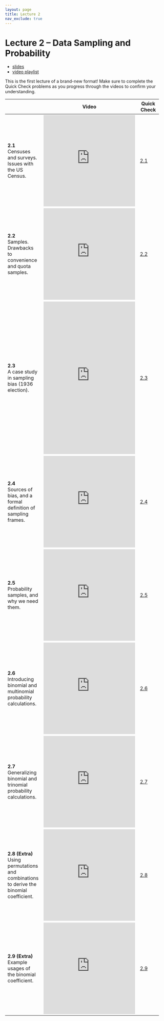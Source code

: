 ```yaml
---
layout: page
title: Lecture 2
nav_exclude: true
---
```


# Lecture 2 – Data Sampling and Probability


- [slides](https://docs.google.com/presentation/d/1pc5QMNnhtpIltb1Qozk03vMjbzBsbO-71Il1dkDD-0k/edit?usp=sharing)
- [video playlist](https://www.youtube.com/playlist?list=PLQCcNQgUcDfqBH3iR8XJMfHS23zycn0_W)

This is the first lecture of a brand-new format! Make sure to complete the Quick Check problems as you progress through the videos to confirm your understanding.

<table>
<colgroup>
<col style="width: 25%" />
<col style="width: 25%" />
<col style="width: 25%" />
</colgroup>
<thead>
<tr class="header">
<th></th>
<th>Video</th>
<th>Quick Check</th>
</tr>
</thead>
<tbody>
<tr>
<td><strong>2.1</strong> <br> Censuses and surveys. Issues with the US Census.</td>
<td><iframe width="300" height="300" height src="https://youtube.com/embed/3muR3SfU0dk" frameborder="0" allow="accelerometer; autoplay; encrypted-media; gyroscope; picture-in-picture" allowfullscreen></iframe></td>
<td><a href="https://docs.google.com/forms/d/e/1FAIpQLSejqk0A7i2RGovRzoWuMBIAre8WoTVNPtAv-SmFm-Xnquw1vA/viewform?usp=sf_link" target="\_blank">2.1</a></td>
</tr>
<tr>
<td><strong>2.2</strong> <br> Samples. Drawbacks to convenience and quota samples.</td>
<td><iframe width="300" height="300" height src="https://youtube.com/embed/00ZzxbY_1ZM" frameborder="0" allow="accelerometer; autoplay; encrypted-media; gyroscope; picture-in-picture" allowfullscreen></iframe></td>
<td><a href="https://docs.google.com/forms/d/e/1FAIpQLSeNY4bHmPrOlrr3APjoSgqqjb6TD2QSPjCDLzPHHWNb40SUWQ/viewform?usp=sf_link" target="\_blank">2.2</a></td>
</tr>
<tr>
<td><strong>2.3</strong> <br> A case study in sampling bias (1936 election).</td>
<td><iframe width="300" height="500" height src="https://youtube.com/embed/67C-VvqSkos" frameborder="0" allow="accelerometer; autoplay; encrypted-media; gyroscope; picture-in-picture" allowfullscreen></iframe></td>
<td><a href="https://docs.google.com/forms/d/e/1FAIpQLSc-fhsHyJS8_C5t3O5Q2HBKmwbRH2a9ghXcZTdZoaJg0dgYDw/viewform?usp=sf_link" target="\_blank">2.3</a></td>
</tr>
<tr>
<td><strong>2.4</strong> <br> Sources of bias, and a formal definition of sampling frames.</td>
<td><iframe width="300" height="300" height src="https://youtube.com/embed/HCN_D5-PqPw" frameborder="0" allow="accelerometer; autoplay; encrypted-media; gyroscope; picture-in-picture" allowfullscreen></iframe></td>
<td><a href="https://docs.google.com/forms/d/e/1FAIpQLScfqCLZqR-62SVNRS9aVKv6XMppYv410eaomx-PvDE-gJ057g/viewform?usp=sf_link" target="\_blank">2.4</a></td>
</tr>
<tr>
<td><strong>2.5</strong> <br> Probability samples, and why we need them.</td>
<td><iframe width="300" height="300" height src="https://youtube.com/embed/DF5UNpjpfXY" frameborder="0" allow="accelerometer; autoplay; encrypted-media; gyroscope; picture-in-picture" allowfullscreen></iframe></td>
<td><a href="https://docs.google.com/forms/d/e/1FAIpQLScsxAtNSjUV4MT67xn74D8iN0QIu8a9gJmPShB14PK9UucD8w/viewform?usp=sf_link" target="\_blank">2.5</a></td>
</tr>
<tr>
<td><strong>2.6</strong> <br> Introducing binomial and multinomial probability calculations.</td>
<td><iframe width="300" height="300" height src="https://youtube.com/embed/ptormkLsXBA" frameborder="0" allow="accelerometer; autoplay; encrypted-media; gyroscope; picture-in-picture" allowfullscreen></iframe></td>
<td><a href="https://docs.google.com/forms/d/e/1FAIpQLSdAXsfDsYuLmBTXYZQy1iW5LG4FYNuKazoHGZplFrejNWtE7w/viewform?usp=sf_link" target="\_blank">2.6</a></td>
</tr>
<tr>
<td><strong>2.7</strong> <br> Generalizing binomial and trinomial probability calculations.</td>
<td><iframe width="300" height="300" height src="https://youtube.com/embed/OV4q_ZAq3JY" frameborder="0" allow="accelerometer; autoplay; encrypted-media; gyroscope; picture-in-picture" allowfullscreen></iframe></td>
<td><a href="https://docs.google.com/forms/d/e/1FAIpQLSfCwU0tL7kF6OQExmv-r8cL9FvyHF8Dh36d3oAFEK-EcHVlIA/viewform?usp=sf_link" target="\_blank">2.7</a></td>
</tr>
<tr>
<td><strong>2.8 (Extra)</strong> <br> Using permutations and combinations to derive the binomial coefficient.</td>
<td><iframe width="300" height="300" height src="https://youtube.com/embed/4j2mFGkvwWE" frameborder="0" allow="accelerometer; autoplay; encrypted-media; gyroscope; picture-in-picture" allowfullscreen></iframe></td>
<td><a href="https://docs.google.com/forms/d/e/1FAIpQLScFuJrNCkIVgdltBX9hjDUet3wup8z3TCx7MZgJLLu3DqtoOw/viewform?usp=sf_link" target="\_blank">2.8</a></td>
</tr>
<tr>
<td><strong>2.9 (Extra)</strong> <br> Example usages of the binomial coefficient. </td>
<td><iframe width="300" height="300" height src="https://youtube.com/embed/lR6FeO5Pgss" frameborder="0" allow="accelerometer; autoplay; encrypted-media; gyroscope; picture-in-picture" allowfullscreen></iframe></td>
<td><a href="https://docs.google.com/forms/d/e/1FAIpQLSdfaZFQ-tKwO-Yxb27Y4OEbnFaTxCp6T96j8qf4f6xZb6ULIw/viewform?usp=sf_link" target="\_blank">2.9</a></td>
</tr>
